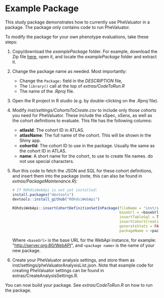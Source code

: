 Example Package
===============

This study package demonstrates how to currently use PheValuator in a package. The package only contains code to run PheValuator.

To modify the package for your own phenotype evaluations, take these steps:

1. Copy/download the *examplePackage* folder. For example, download the Zip file [here](https://github.com/OHDSI/PheValuator/archive/master.zip), open it, and locate the *examplePackage* folder and extract it.

2. Change the package name as needed. Most importantly:
    - Change the `Package:` field in the *DESCRIPTION* file, 
    - The `library()` call at the top of *extras/CodeToRun.R*
    - The name of the *.Rproj* file.
    
3. Open the R project in R studio (e.g. by double-clicking on the *.Rproj* file).

4. Modify *inst/settings/CohortsToCreate.csv* to include only those cohorts you need for PheValuator. These include the xSpec, xSens, as well as the cohort definitions to evaluate. This file has the following columns:

    - **atlasId**: The cohort ID in ATLAS.
    - **atlasName**: The full name of the cohort. This will be shown in the Shiny app.
    - **cohortId**: The cohort ID to use in the package. Usually the same as the cohort ID in ATLAS.
    - **name**: A short name for the cohort, to use to create file names. do not use special characters.

5. Run this code to fetch the JSON and SQL for these cohort definitions, and insert them into the package (note, this can also be found in *extras/PackageMaintenance.R*):

    ```r
    # If ROhdsiWebApi is not yet installed:
    install.packages("devtools")
    devtools::install_github("ROhdsiWebApi")
    
    ROhdsiWebApi::insertCohortDefinitionSetInPackage(fileName = "inst/settings/CohortsToCreate.csv",
                                                     baseUrl = <baseUrl>,
                                                     insertTableSql = TRUE,
                                                     insertCohortCreationR = TRUE,
                                                     generateStats = FALSE,
                                                     packageName = <package name>)
    ```
    
    Where `<baseUrl>` is the base URL for the WebApi instance, for example: "http://server.org:80/WebAPI", and `<package name>` is the name of your new package.
	
6. Create your PheValuator analysis settings, and store them as inst/settings/pheValuatorAnalysisList.json. Note that example code for creating PheValuator settings can be found in extras/CreateAnalysisSettings.R.

You can now build your package. See *extras/CodeToRun.R* on how to run the package.

